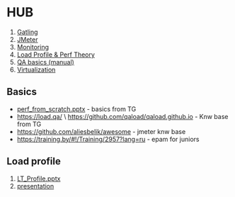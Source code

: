 # HUB

1. [Gatling]()
2. [JMeter]()
3. [Monitoring]()
4. [Load Profile & Perf Theory]()
5. [QA basics (manual)]()
6. [Virtualization]()

## Basics
* [perf_from_scratch.pptx](assets/perf_from_scratch.pptx) - basics from TG
* https://load.qa/ \ https://github.com/qaload/qaload.github.io - Knw base from TG
* https://github.com/aliesbelik/awesome - jmeter knw base
* https://training.by/#!/Training/2957?lang=ru -  epam for juniors

## Load profile
1. [LT_Profile.pptx](https://github.com/pflb/LT_Profile)
2. [presentation](https://docs.google.com/presentation/d/1Vfw6_FIYxJxfsIW1-OFaj-SOmLZYUkJuM-k7wvcNhAE/edit#slide=id.g8977d36562_0_81)




